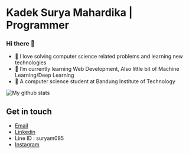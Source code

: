 # Kadek Surya Mahardika | Programmer

### Hi there 👋

- 🌱 I love solving computer science related problems and learning new technologies
- 🌱 I’m currently learning Web Development, Also little bit of Machine Learning/Deep Learning
- 🌱 A computer science student at Bandung Institute of Technology

![My github stats](https://github-readme-stats.vercel.app/api?username=kadeksuryam&show_icons=true)


## Get in touch
- <a href="mailto:kadeksuryam@gmail.com">Email</a>
- <a href="https://linkedin.com/in/kadeksuryam/">Linkedin</a>
- Line ID : suryam085
- <a href="https://instagram.com/suryam1729/">Instagram</a>
